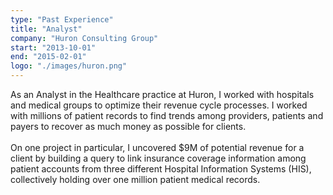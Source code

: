 ```yaml
---
type: "Past Experience"
title: "Analyst"
company: "Huron Consulting Group"
start: "2013-10-01"
end: "2015-02-01"
logo: "./images/huron.png"
---
```


As an Analyst in the Healthcare practice at Huron, I worked with hospitals and medical groups to optimize their revenue cycle processes. I worked with millions of patient records to find trends among providers, patients and payers to recover as much money as possible for clients.
<br><br>
On one project in particular, I uncovered $9M of potential revenue for a client by building a query to link insurance coverage information among patient accounts from three different Hospital Information Systems (HIS), collectively holding over one million patient medical records.

